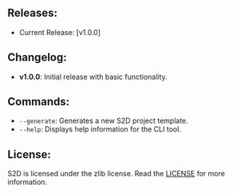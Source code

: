 ## Releases:
- Current Release: [v1.0.0]

## Changelog:
- **v1.0.0**: Initial release with basic functionality.

## Commands:
- `--generate`: Generates a new S2D project template.
- `--help`: Displays help information for the CLI tool.

## License:
S2D is licensed under the zlib license. Read the [LICENSE](https://github.com/FinochioM/S2D_CLI/blob/master/LICENSE) for more information.